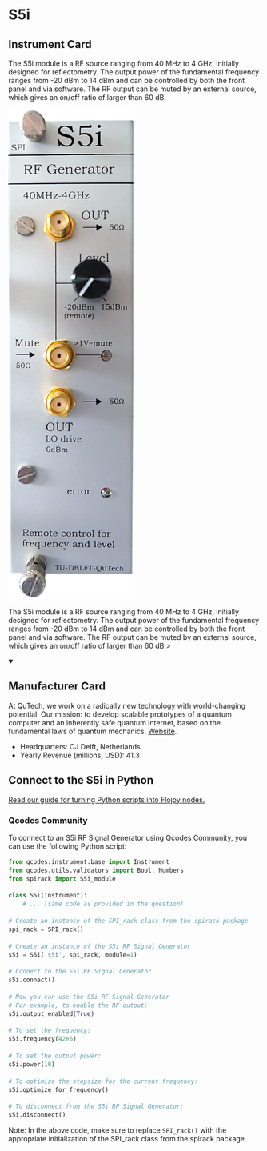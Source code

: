 
# S5i

## Instrument Card

<div className="flex">

<div>

The S5i module is a RF source ranging from 40 MHz to 4 GHz, initially designed for reflectometry. The output power of the fundamental frequency ranges from -20 dBm to 14 dBm and can be controlled by both the front panel and via software. The RF output can be muted by an external source, which gives an on/off ratio of larger than 60 dB.

</div>

![](./S5i.jpg)

</div>

The S5i module is a RF source ranging from 40 MHz to 4 GHz, initially designed for reflectometry. The output power of the fundamental frequency ranges from -20 dBm to 14 dBm and can be controlled by both the front panel and via software. The RF output can be muted by an external source, which gives an on/off ratio of larger than 60 dB.>

<details open>
<summary><h2>Manufacturer Card</h2></summary>

At QuTech, we work on a radically new technology with world-changing potential. Our mission: to develop scalable prototypes of a quantum computer and an inherently safe quantum internet, based on the fundamental laws of quantum mechanics. <a href="https://qutech.nl/">Website</a>.

<ul>
  <li>Headquarters: CJ Delft, Netherlands</li>
  <li>Yearly Revenue (millions, USD): 41.3</li>
</ul>
</details>

## Connect to the S5i in Python

[Read our guide for turning Python scripts into Flojoy nodes.](https://docs.flojoy.ai/custom-nodes/creating-custom-node/)


### Qcodes Community

To connect to an S5i RF Signal Generator using Qcodes Community, you can use the following Python script:

```python
from qcodes.instrument.base import Instrument
from qcodes.utils.validators import Bool, Numbers
from spirack import S5i_module

class S5i(Instrument):
    # ... (same code as provided in the question)

# Create an instance of the SPI_rack class from the spirack package
spi_rack = SPI_rack()

# Create an instance of the S5i RF Signal Generator
s5i = S5i('s5i', spi_rack, module=1)

# Connect to the S5i RF Signal Generator
s5i.connect()

# Now you can use the S5i RF Signal Generator
# For example, to enable the RF output:
s5i.output_enabled(True)

# To set the frequency:
s5i.frequency(42e6)

# To set the output power:
s5i.power(10)

# To optimize the stepsize for the current frequency:
s5i.optimize_for_frequency()

# To disconnect from the S5i RF Signal Generator:
s5i.disconnect()
```

Note: In the above code, make sure to replace `SPI_rack()` with the appropriate initialization of the SPI_rack class from the spirack package.

